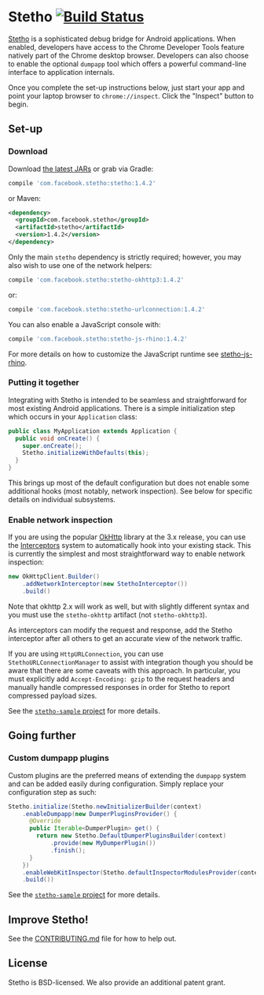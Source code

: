 # Stetho [![Build Status](https://travis-ci.org/facebook/stetho.svg?branch=master)](https://travis-ci.org/facebook/stetho)

[Stetho](https://facebook.github.io/stetho) is a sophisticated debug bridge for Android applications. When enabled,
developers have access to the Chrome Developer Tools feature natively part of
the Chrome desktop browser. Developers can also choose to enable the optional
`dumpapp` tool which offers a powerful command-line interface to application
internals.

Once you complete the set-up instructions below, just start your app and point
your laptop browser to `chrome://inspect`.  Click the "Inspect" button to
begin.

## Set-up

### Download
Download [the latest JARs](https://github.com/facebook/stetho/releases/latest) or grab via Gradle:
```groovy
compile 'com.facebook.stetho:stetho:1.4.2'
```
or Maven:
```xml
<dependency>
  <groupId>com.facebook.stetho</groupId>
  <artifactId>stetho</artifactId>
  <version>1.4.2</version>
</dependency>
```

Only the main `stetho` dependency is strictly required; however, you may also wish to use one of the network helpers:

```groovy
compile 'com.facebook.stetho:stetho-okhttp3:1.4.2'
```
or:
```groovy
compile 'com.facebook.stetho:stetho-urlconnection:1.4.2'
```

You can also enable a JavaScript console with:

```groovy
compile 'com.facebook.stetho:stetho-js-rhino:1.4.2'
```
For more details on how to customize the JavaScript runtime see [stetho-js-rhino](stetho-js-rhino/).

### Putting it together
Integrating with Stetho is intended to be seamless and straightforward for
most existing Android applications.  There is a simple initialization step
which occurs in your `Application` class:

```java
public class MyApplication extends Application {
  public void onCreate() {
    super.onCreate();
    Stetho.initializeWithDefaults(this);
  }
}
```

This brings up most of the default configuration but does not enable some
additional hooks (most notably, network inspection).  See below for specific
details on individual subsystems.

### Enable network inspection
If you are using the popular [OkHttp](https://github.com/square/okhttp)
library at the 3.x release, you can use the
[Interceptors](https://github.com/square/okhttp/wiki/Interceptors) system to
automatically hook into your existing stack.  This is currently the simplest
and most straightforward way to enable network inspection:

```java
new OkHttpClient.Builder()
    .addNetworkInterceptor(new StethoInterceptor())
    .build()
```

Note that okhttp 2.x will work as well, but with slightly different syntax and you must use the `stetho-okhttp` artifact (not `stetho-okhttp3`).

As interceptors can modify the request and response, add the Stetho interceptor after all others to get an accurate view of the network traffic.

If you are using `HttpURLConnection`, you can use `StethoURLConnectionManager`
to assist with integration though you should be aware that there are some
caveats with this approach.  In particular, you must explicitly add
`Accept-Encoding: gzip` to the request headers and manually handle compressed
responses in order for Stetho to report compressed payload sizes.

See the [`stetho-sample` project](stetho-sample) for more details.

## Going further

### Custom dumpapp plugins
Custom plugins are the preferred means of extending the `dumpapp` system and
can be added easily during configuration.  Simply replace your configuration
step as such:

```java
Stetho.initialize(Stetho.newInitializerBuilder(context)
    .enableDumpapp(new DumperPluginsProvider() {
      @Override
      public Iterable<DumperPlugin> get() {
        return new Stetho.DefaultDumperPluginsBuilder(context)
            .provide(new MyDumperPlugin())
            .finish();
      }
    })
    .enableWebKitInspector(Stetho.defaultInspectorModulesProvider(context))
    .build())
```

See the [`stetho-sample` project](stetho-sample) for more details.

## Improve Stetho!
See the [CONTRIBUTING.md](CONTRIBUTING.md) file for how to help out.

## License
Stetho is BSD-licensed. We also provide an additional patent grant.
